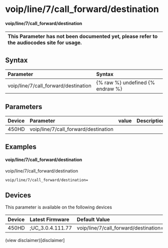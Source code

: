 ﻿---
description: voip/line/7/call_forward/destination
search:
    keywords: ['voip','line','7','call_forward','destination']
---

# voip/line/7/call_forward/destination

#### voip/line/7/call_forward/destination


| This Parameter has not been documented yet, please refer to the audiocodes site for usage.  |
| :--- |

## Syntax
| Parameter | Syntax |
| :--- | :--- |
|voip/line/7/call_forward/destination | {% raw %} undefined {% endraw %} |

## Parameters
|Device|Parameter|value|Description|
|:---|:---|:---|:---|
| 450HD | voip/line/7/call_forward/destination |  |  |

## Examples
#### voip/line/7/call_forward/destination

voip/line/7/call_forward/destination

```
voip/line/7/call_forward/destination=
```

## Devices
This parameter is available on the following devices

| Device | Latest Firmware | Default Value |
|:---|:---|:---|
| 450HD | ;UC_3.0.4.111.77 | voip/line/7/call_forward/destination= 

(view disclaimer)[disclaimer]
